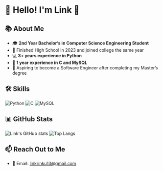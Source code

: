 # 🌟 Hello! I'm Link 🌟

## 📚 About Me
- 🎓 **2nd Year Bachelor’s in Computer Science Engineering Student**
- 🏫 Finished High School in 2023 and joined college the same year
- 💻 **3+ years experience in Python**
- 🔧 **1 year experience in C and MySQL**
- 🎯 Aspiring to become a Software Engineer after completing my Master’s degree

## 🛠️ Skills
![Python](https://media.giphy.com/media/LMt9638dO8dftAjtco/giphy.gif) 
![C](https://media.giphy.com/media/XAxylRMCdpbEWUAvr8/giphy.gif)
![MySQL](https://media.giphy.com/media/13HgwGsXF0aiGY/giphy.gif)

## 📊 GitHub Stats
![Link's GitHub stats](https://github-readme-stats.vercel.app/api?username=Luminar24&show_icons=true&theme=radical)
![Top Langs](https://github-readme-stats.vercel.app/api/top-langs/?username=Luminar24&layout=compact)

## 📫 Reach Out to Me
- 📧 Email: linkrinku13@gmail.com

